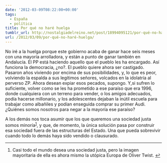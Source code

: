 ```yaml
---
date: '2012-03-09T08:22:00+00:00'
tags:
  - España
  - política
title: Por qué no haré huelga
tumblr_url: http://nostalgiadelreino.net/post/18994095121/por-qué-no-haré-huelga
url: /2012/03/09/por-qué-no-haré-huelga/
---
```


<p>No iré a la huelga porque este gobierno acaba de ganar hace seis meses con una mayoría arrolladora, y están a punto de ganar también en Andalucía. El PP está haciendo aquello que el pueblo les ha encargado. Así funciona la democracia, ¿no?. El pueblo quiere ahora ser castigado. Pasaron años viviendo por encima de sus posibilidades, y, lo que es peor, volviendo la espalda a sus legítimos señores, volcados en la idolatría al perverso ZP. Ahora desean expiar esos pecados, supongo. Y,si sufren lo suficiente, volver como se les ha prometido a ese paraíso que era 1996, donde cualquiera con un terreno para vender, o los amigos adecuados, podía hacerse millonario, y los adolescentes dejaban la inútil escuela para trabajar como albañiles y podían enseguida comprar su primer Audi. ¿Quiénes somos nosotros para negar a la mayoría ese paraíso?</p>

<p>A los demás nos toca asumir que los que queremos una sociedad justa somos minoría<sup id="fnref:p18994095121-1"><a href="#fn:p18994095121-1" rel="footnote">1</a></sup>, y que, de momento, la única solución pasa por construir esa sociedad fuera de las estructuras del Estado. Una que pueda sobrevivir cuando todo lo demás haya sido vendido o clausurado.</p>

<div class="footnotes">
<hr><ol><li id="fn:p18994095121-1">
<p>Casi todo el mundo desea una sociedad justa, pero la imagen mayoritaria de ella es ahora mismo la utópica Europa de Oliver Twist. <a href="#fnref:p18994095121-1" rev="footnote">↩</a></p>
</li>

</ol></div>